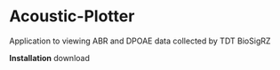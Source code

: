# Acoustic-Plotter
Application to viewing ABR and DPOAE data collected by TDT BioSigRZ


**Installation**
download 
